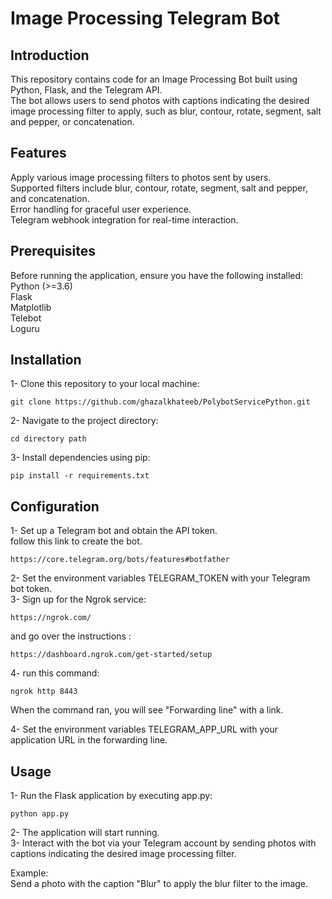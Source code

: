 # Image Processing Telegram Bot <br />

## Introduction
This repository contains code for an Image Processing Bot built using Python, Flask, and the Telegram API.<br />
The bot allows users to send photos with captions indicating the desired image processing filter to apply, such as blur, contour, rotate, segment, salt and pepper, or concatenation.

## Features
Apply various image processing filters to photos sent by users. <br />
Supported filters include blur, contour, rotate, segment, salt and pepper, and concatenation. <br />
Error handling for graceful user experience. <br />
Telegram webhook integration for real-time interaction. <br />

## Prerequisites
Before running the application, ensure you have the following installed:  <br />
Python (>=3.6)  <br />
Flask  <br />
Matplotlib  <br />
Telebot  <br />
Loguru  <br />

## Installation
1- Clone this repository to your local machine: <br />
```
git clone https://github.com/ghazalkhateeb/PolybotServicePython.git
```
2- Navigate to the project directory: <br />
```
cd directory path
```
3- Install dependencies using pip: <br />
```
pip install -r requirements.txt
```
## Configuration <br />
1- Set up a Telegram bot and obtain the API token. <br />
   follow this link to create the bot.
   ```
   https://core.telegram.org/bots/features#botfather
   ```
2- Set the environment variables TELEGRAM_TOKEN with your Telegram bot token. <br />
3- Sign up for the Ngrok service:  
   ```
   https://ngrok.com/ 
   ```
   and go over the instructions : <br />
    
    https://dashboard.ngrok.com/get-started/setup 
4- run this command: <br />
   ```
   ngrok http 8443
   ```
   When the command ran, you will see "Forwarding line" with a link.  <br />
  
4- Set the environment variables TELEGRAM_APP_URL with your application URL in the forwarding line. <br /> 

## Usage  <br />
1- Run the Flask application by executing app.py: 
```
python app.py
```
2- The application will start running.  <br /> 
3- Interact with the bot via your Telegram account by sending photos with captions indicating the desired image processing filter. <br />

Example: <br />
Send a photo with the caption "Blur" to apply the blur filter to the image.




